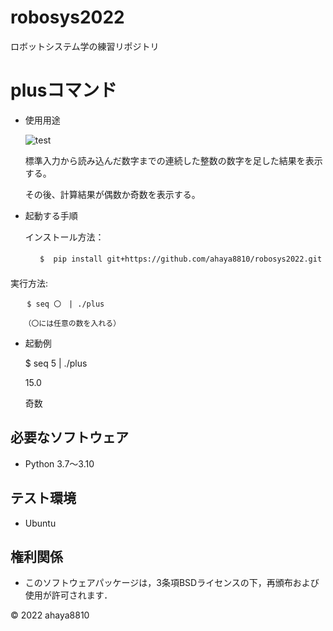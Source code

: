 # robosys2022

ロボットシステム学の練習リポジトリ

# plusコマンド

* 使用用途

   ![test](https://github.com/ahaya8810/robosys2022/actions/workflows/test.yml/badge.svg)

    標準入力から読み込んだ数字までの連続した整数の数字を足した結果を表示する。

    その後、計算結果が偶数か奇数を表示する。

* 起動する手順

     インストール方法：

　　```　
       $  pip install git+https://github.com/ahaya8810/robosys2022.git 
　　```
　　　　　　　　　　　　　　　　　　　　　　　　　　　　　　　　　　　　　　　　　　　　　　　
     実行方法:
 
      　$ seq 〇　| ./plus    

       （〇には任意の数を入れる）

* 起動例

    $ seq 5 | ./plus

    15.0
 
    奇数

## 必要なソフトウェア
* Python 3.7〜3.10

## テスト環境
* Ubuntu

## 権利関係

  * このソフトウェアパッケージは，3条項BSDライセンスの下，再頒布および使用が許可されます．

© 2022 ahaya8810

